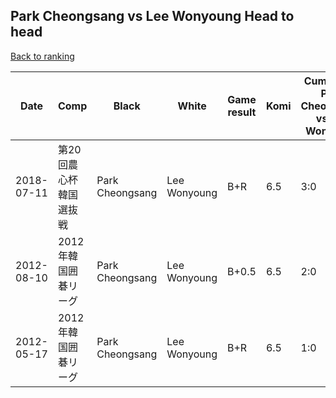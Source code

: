 ## Park Cheongsang vs Lee Wonyoung Head to head

[Back to ranking](../../index.md)




| **Date** | **Comp** | **Black** | **White** | **Game result** | **Komi** | **Cumulative Park Cheongsang vs Lee Wonyoung** | **Park Cheongsang streak** | **Lee Wonyoung streak** | 
| --- | --- | --- | --- | --- | --- | --- | --- | --- |
| 2018-07-11 | 第20回農心杯韓国選抜戦 | Park Cheongsang | Lee Wonyoung | B+R | 6.5 | 3:0 | 3 | 0 | 
| 2012-08-10 | 2012年韓国囲碁リーグ | Park Cheongsang | Lee Wonyoung | B+0.5 | 6.5 | 2:0 | 2 | 0 | 
| 2012-05-17 | 2012年韓国囲碁リーグ | Park Cheongsang | Lee Wonyoung | B+R | 6.5 | 1:0 | 1 | 0 |




